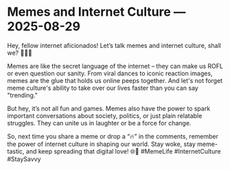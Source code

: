 # Memes and Internet Culture — 2025-08-29

Hey, fellow internet aficionados! Let’s talk memes and internet culture, shall we? 🤳🏼🔥

Memes are like the secret language of the internet – they can make us ROFL or even question our sanity. From viral dances to iconic reaction images, memes are the glue that holds us online peeps together. And let's not forget meme culture's ability to take over our lives faster than you can say "trending."

But hey, it’s not all fun and games. Memes also have the power to spark important conversations about society, politics, or just plain relatable struggles. They can unite us in laughter or be a force for change.

So, next time you share a meme or drop a “🔥” in the comments, remember the power of internet culture in shaping our world. Stay woke, stay meme-tastic, and keep spreading that digital love! 🌐💖 #MemeLife #InternetCulture #StaySavvy